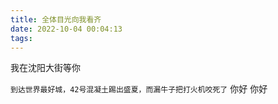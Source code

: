 ```yaml
---
title: 全体目光向我看齐
date: 2022-10-04 00:04:13
tags:
---
```

我在沈阳大街等你
<!-- more -->

`到达世界最好城，42号混凝土踢出盛夏，而漏牛子把打火机咬死了`
你好
你好
